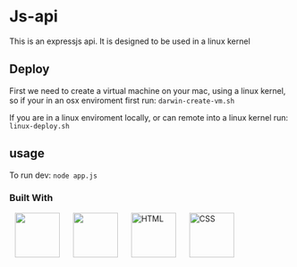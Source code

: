 # Js-api

This is an expressjs api. It is designed to be used in a linux kernel

## Deploy

First we need to create a virtual machine on your mac, using a linux kernel,
so if your in an osx enviroment first run:
`darwin-create-vm.sh`

If you are in a linux enviroment locally, or can remote into a linux kernel run:
`linux-deploy.sh`

## usage

To run dev:
`node app.js`

### Built With

<p> 
<img src="https://cdn.jsdelivr.net/gh/devicons/devicon@latest/icons/bash/bash-original.svg" height="80" width="80" hspace="10px" />
<img src="https://cdn.jsdelivr.net/gh/devicons/devicon@latest/icons/javascript/javascript-original.svg" height="80" width="80" hspace="10px" />
<img src="https://cdn.jsdelivr.net/gh/devicons/devicon@latest/icons/html5/html5-original.svg" alt="HTML" width="80" height="80" hspace="10px"/>
<img src="https://cdn.jsdelivr.net/gh/devicons/devicon@latest/icons/css3/css3-original.svg" alt="CSS" width="80" height="80" hspace="10px"/>
</p>
